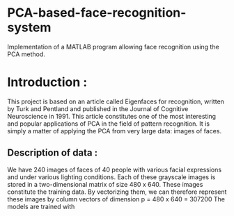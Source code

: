 # PCA-based-face-recognition-system

Implementation of a MATLAB program allowing face recognition using the PCA method.

Introduction :
==

This project is based on an article called Eigenfaces for recognition, written by Turk and Pentland and published in the Journal of Cognitive Neuroscience in 1991.
This article constitutes one of the most interesting and popular applications of PCA in the field of pattern recognition. It is simply a matter of applying the PCA from very large data: images of faces. 


Description of data : 
-

We have 240 images of faces of 40 people with various facial expressions and under various lighting conditions. Each of these grayscale images is stored in a two-dimensional matrix of size 480 x 640. 
These images constitute the training data. By vectorizing them, we can therefore represent these images by column vectors of dimension p = 480 x 640 = 307200
The models are trained with

